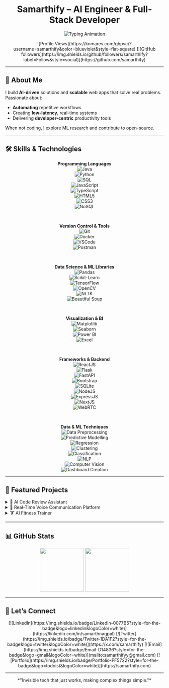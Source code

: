 <h1 align="center">Samarthify – AI Engineer & Full-Stack Developer</h1>
<p align="center">
  <img src="https://readme-typing-svg.herokuapp.com/?lines=Crafting+Intelligent+Tools;Automating+Workflows;Building+Real-Time+Systems&font=Fira%20Code&center=true&width=600&height=40&color=00d9ff" alt="Typing Animation"/>
</p>
<p align="center">
  ![Profile Views](https://komarev.com/ghpvc/?username=samarthify&color=blueviolet&style=flat-square)
  [![GitHub followers](https://img.shields.io/github/followers/samarthify?label=Follow&style=social)](https://github.com/samarthify)
</p>

---

## 🚀 About Me

I build **AI-driven** solutions and **scalable** web apps that solve real problems. Passionate about:  
- **Automating** repetitive workflows  
- Creating **low-latency**, real-time systems  
- Delivering **developer-centric** productivity tools  

When not coding, I explore ML research and contribute to open-source.

---

## 🛠️ Skills & Technologies

<div align="center">

**Programming Languages**  
![Java](https://img.shields.io/badge/Java-007396?style=for-the-badge&logo=java&logoColor=white)  
![Python](https://img.shields.io/badge/Python-3776AB?style=for-the-badge&logo=python&logoColor=white)  
![SQL](https://img.shields.io/badge/SQL-4479A1?style=for-the-badge&logo=mysql&logoColor=white)  
![JavaScript](https://img.shields.io/badge/JavaScript-F7DF1E?style=for-the-badge&logo=javascript&logoColor=black)  
![TypeScript](https://img.shields.io/badge/TypeScript-3178C6?style=for-the-badge&logo=typescript&logoColor=white)  
![HTML5](https://img.shields.io/badge/HTML5-E34F26?style=for-the-badge&logo=html5&logoColor=white)  
![CSS3](https://img.shields.io/badge/CSS3-1572B6?style=for-the-badge&logo=css3&logoColor=white)  
![NoSQL](https://img.shields.io/badge/NoSQL-FF4F6D?style=for-the-badge&logo=redis&logoColor=white)

<br/>

**Version Control & Tools**  
![Git](https://img.shields.io/badge/Git-F05032?style=for-the-badge&logo=git&logoColor=white)  
![Docker](https://img.shields.io/badge/Docker-2496ED?style=for-the-badge&logo=docker&logoColor=white)  
![VSCode](https://img.shields.io/badge/VSCode-007ACC?style=for-the-badge&logo=visualstudiocode&logoColor=white)  
![Postman](https://img.shields.io/badge/Postman-FF6C37?style=for-the-badge&logo=postman&logoColor=white)

<br/>

**Data Science & ML Libraries**  
![Pandas](https://img.shields.io/badge/Pandas-150458?style=for-the-badge&logo=pandas&logoColor=white)  
![Scikit-Learn](https://img.shields.io/badge/Scikit--Learn-F7931E?style=for-the-badge&logo=scikit-learn&logoColor=white)  
![TensorFlow](https://img.shields.io/badge/TensorFlow-FF6F00?style=for-the-badge&logo=tensorflow&logoColor=white)  
![OpenCV](https://img.shields.io/badge/OpenCV-5C3EE8?style=for-the-badge&logo=opencv&logoColor=white)  
![NLTK](https://img.shields.io/badge/NLTK-8CAFD1?style=for-the-badge&logo=python&logoColor=white)  
![Beautiful Soup](https://img.shields.io/badge/Beautiful_Soup-333333?style=for-the-badge&logo=python&logoColor=white)

<br/>

**Visualization & BI**  
![Matplotlib](https://img.shields.io/badge/Matplotlib-11557C?style=for-the-badge&logo=matplotlib&logoColor=white)  
![Seaborn](https://img.shields.io/badge/Seaborn-3299BB?style=for-the-badge&logo=python&logoColor=white)  
![Power BI](https://img.shields.io/badge/Power_BI-F2C811?style=for-the-badge&logo=power-bi&logoColor=white)  
![Excel](https://img.shields.io/badge/Excel-217346?style=for-the-badge&logo=microsoft-excel&logoColor=white)

<br/>

**Frameworks & Backend**  
![ReactJS](https://img.shields.io/badge/ReactJS-61DAFB?style=for-the-badge&logo=react&logoColor=black)  
![Flask](https://img.shields.io/badge/Flask-000000?style=for-the-badge&logo=flask&logoColor=white)  
![FastAPI](https://img.shields.io/badge/FastAPI-009688?style=for-the-badge&logo=fastapi&logoColor=white)  
![Bootstrap](https://img.shields.io/badge/Bootstrap-7952B3?style=for-the-badge&logo=bootstrap&logoColor=white)  
![SQLite](https://img.shields.io/badge/SQLite-003B57?style=for-the-badge&logo=sqlite&logoColor=white)  
![NodeJS](https://img.shields.io/badge/NodeJS-339933?style=for-the-badge&logo=node.js&logoColor=white)  
![ExpressJS](https://img.shields.io/badge/ExpressJS-000000?style=for-the-badge&logo=express&logoColor=white)  
![NextJS](https://img.shields.io/badge/NextJS-000000?style=for-the-badge&logo=next.js&logoColor=white)  
![WebRTC](https://img.shields.io/badge/WebRTC-3399FF?style=for-the-badge&logo=webrtc&logoColor=white)

<br/>

**Data & ML Techniques**  
![Data Preprocessing](https://img.shields.io/badge/Data_Preprocessing-4285F4?style=for-the-badge&logo=python&logoColor=white)  
![Predictive Modelling](https://img.shields.io/badge/Predictive_Modelling-DB4437?style=for-the-badge&logo=python&logoColor=white)  
![Regression](https://img.shields.io/badge/Regression-0F9D58?style=for-the-badge&logo=python&logoColor=white)  
![Clustering](https://img.shields.io/badge/Clustering-F4B400?style=for-the-badge&logo=python&logoColor=white)  
![Classification](https://img.shields.io/badge/Classification-AB47BC?style=for-the-badge&logo=python&logoColor=white)  
![NLP](https://img.shields.io/badge/NLP-4285F4?style=for-the-badge&logo=nltk&logoColor=white)  
![Computer Vision](https://img.shields.io/badge/Computer_Vision-FF6F00?style=for-the-badge&logo=opencv&logoColor=white)  
![Dashboard Creation](https://img.shields.io/badge/Dashboard_Creation-00ACC1?style=for-the-badge&logo=power-bi&logoColor=white)

</div>

---

## 🎯 Featured Projects

<details>
<summary>🤖 AI Code Review Assistant</summary>

- **Problem:** Manual reviews caused delays & inconsistencies  
- **Solution:** Web app + VS Code extension with GPT-4 for inline, chat-based feedback  
- **Impact:** 40% faster reviews, unified coding standards  
- **Tech:** Python • GPT-4 API • React • VS Code API • Node.js  

<img src="https://media.giphy.com/media/26FPnsRww59hBJVWU/giphy.gif" width="300" alt="Code Review Demo"/>
</details>

<details>
<summary>🎤 Real-Time Voice Communication Platform</summary>

- **Problem:** High-latency voice calls & no analytics  
- **Solution:** WebRTC + Socket.io, Vosk/NLTK for transcription & sentiment analysis  
- **Impact:** <200 ms latency, supports 50+ users, actionable insights  
- **Tech:** WebRTC • Socket.io • React • Node.js • MongoDB • PostgreSQL  

<img src="https://media.giphy.com/media/llarwdtFqG63IlqUR1/giphy.gif" width="300" alt="Voice Platform Demo"/>
</details>

<details>
<summary>🏋️ AI Fitness Trainer</summary>

- **Problem:** Lack of real-time form feedback at home  
- **Solution:** MediaPipe Pose + OpenCV for 33-point tracking & rep counting  
- **Impact:** Accessible AI coaching, safer workouts  
- **Tech:** MediaPipe • OpenCV • Python • Computer Vision  

<img src="https://media.giphy.com/media/3o7aCSYNcDrJXyBqCc/giphy.gif" width="300" alt="Fitness Trainer Demo"/>
</details>

---

## 📊 GitHub Stats

<div align="center">
  <img src="https://github-readme-stats.vercel.app/api?username=samarthify&show_icons=true&theme=tokyonight&count_private=true&hide_border=true" height="140"/>
  <img src="https://github-readme-stats.vercel.app/api/top-langs/?username=samarthify&layout=compact&theme=tokyonight&hide_border=true&langs_count=6" height="140"/>
</div>

---

## 🤝 Let’s Connect

<div align="center">
  [![LinkedIn](https://img.shields.io/badge/LinkedIn-0077B5?style=for-the-badge&logo=linkedin&logoColor=white)](https://linkedin.com/in/samarthnagpal)  
  [![Twitter](https://img.shields.io/badge/Twitter-1DA1F2?style=for-the-badge&logo=twitter&logoColor=white)](https://x.com/samarthify)  
  [![Email](https://img.shields.io/badge/Email-D14836?style=for-the-badge&logo=gmail&logoColor=white)](mailto:samarthifyy@gmail.com)  
  [![Portfolio](https://img.shields.io/badge/Portfolio-FF5722?style=for-the-badge&logo=todoist&logoColor=white)](https://samarthify.com)
</div>

---

<div align="center">
  *"Invisible tech that just works, making complex things simple."*
</div>
